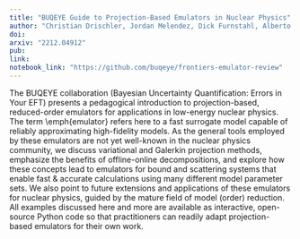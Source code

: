 ```yaml
---
title: "BUQEYE Guide to Projection-Based Emulators in Nuclear Physics"
author: "Christian Drischler, Jordan Melendez, Dick Furnstahl, Alberto Garcia, and Xilin Zhang"
doi:
arxiv: "2212.04912"
pub:
link:
notebook_link: "https://github.com/buqeye/frontiers-emulator-review"
---
```


The BUQEYE collaboration (Bayesian Uncertainty Quantification: Errors in Your EFT) presents a pedagogical introduction to projection-based, reduced-order emulators for applications in low-energy nuclear physics. The term \emph{emulator} refers here to a fast surrogate model capable of reliably approximating high-fidelity models. As the general tools employed by these emulators are not yet well-known in the nuclear physics community, we discuss variational and Galerkin projection methods, emphasize the benefits of offline-online decompositions, and explore how these concepts lead to emulators for bound and scattering systems that enable fast \& accurate calculations using many different model parameter sets. We also point to future extensions and applications of these emulators for nuclear physics, guided by the mature field of model (order) reduction. All examples discussed here and more are available as interactive, open-source Python code so that practitioners can readily adapt projection-based emulators for their own work.
